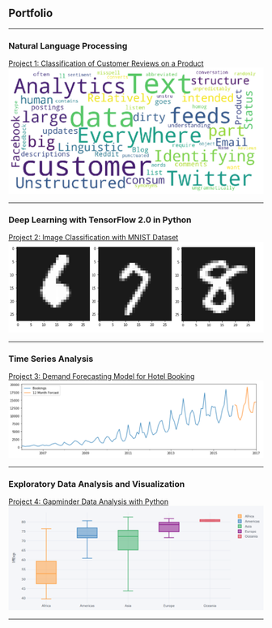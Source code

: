 ## Portfolio

---

### Natural Language Processing 

[Project 1: Classification of Customer Reviews on a Product](/NLP/GitHub_NLP_P1.html)
<img src="images/pic_1.PNG?raw=true"/>

---

### Deep Learning with TensorFlow 2.0 in Python

[Project 2: Image Classification with MNIST Dataset](/DL/DL_TF2.0_1.html)
<img src="images/p2.PNG?raw=true"/>

---

### Time Series Analysis

[Project 3: Demand Forecasting Model for Hotel Booking](/TSA/TSA.html)
<img src="images/p4_1.PNG?raw=true"/>

---

### Exploratory Data Analysis and Visualization 

[Project 4: Gapminder Data Analysis with Python](/EDA/EDA.html)
<img src="images/eda.PNG?raw=true"/>

---
